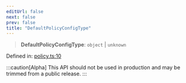 ```yaml
---
editUrl: false
next: false
prev: false
title: "DefaultPolicyConfigType"
---
```


> **DefaultPolicyConfigType**: `object` \| `unknown`

Defined in: [policy.ts:10](https://github.com/tylerbutler/tools-monorepo/blob/main/packages/repopo/src/policy.ts#L10)

:::caution[Alpha]
This API should not be used in production and may be trimmed from a public release.
:::
